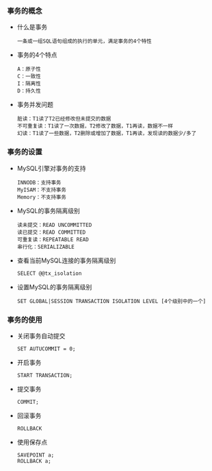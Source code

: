 ### 事务的概念

* 什么是事务

  ```mysql
  一条或一组SQL语句组成的执行的单元，满足事务的4个特性
  ```

* 事务的4个特点

  ```mysql
  A：原子性
  C：一致性
  I：隔离性
  D：持久性
  ```

* 事务并发问题

  ```mysql
  脏读：T1读了T2已经修改但未提交的数据
  不可重复读：T1读了一次数据，T2修改了数据，T1再读，数据不一样
  幻读：T1读了一些数据，T2删除或增加了数据，T1再读，发现读的数据少/多了
  ```

### 事务的设置

* MySQL引擎对事务的支持

  ```mysql
  INNODB：支持事务
  MyISAM：不支持事务
  Memory：不支持事务
  ```

* MySQL的事务隔离级别

  ```mysql
  读未提交：READ UNCOMMITTED
  读已提交：READ COMMITTED
  可重复读：REPEATABLE READ
  串行化：SERIALIZABLE
  ```

* 查看当前MySQL连接的事务隔离级别

  ```mysql
  SELECT @@tx_isolation
  ```

* 设置MySQL的事务隔离级别

  ```mysql
  SET GLOBAL|SESSION TRANSACTION ISOLATION LEVEL [4个级别中的一个]
  ```

### 事务的使用

* 关闭事务自动提交

  ```mysql
  SET AUTUCOMMIT = 0;
  ```

* 开启事务

  ```mysql
  START TRANSACTION;
  ```

* 提交事务

  ```mysql
  COMMIT;
  ```

* 回滚事务

  ```mysql
  ROLLBACK
  ```

* 使用保存点

  ```mysql
  SAVEPOINT a;
  ROLLBACK a;
  ```

  

